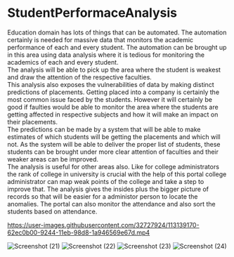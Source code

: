 # StudentPerformaceAnalysis
<p>Education domain has lots of things that can be automated. The automation certainly is needed for massive data that monitors the academic performance of each and every student. The automation can be brought up in this area using data analysis where it is tedious for monitoring the academics of each and every student.<br>
The analysis will be able to pick up the area where the student is weakest and draw the attention of the respective faculties.<br>
This analysis also exposes the vulnerabilities of data by making distinct predictions of placements. Getting placed into a company is certainly the most common issue faced by the students. However it will certainly be good if faulties would be able to monitor the area where the students are getting affected in respective subjects and how it will make an impact on their placements.<br>
The predictions can be made by a system that will be able to make estimates of which students will be getting the placements and which will not. As the system will be able to deliver the proper list of students, these students can be brought under more clear attention of faculties and their weaker areas can be improved.<br>
The analysis is useful for other areas also. Like for college administrators the rank of college in university is crucial with the help of this portal college administrator can map weak points of the college and take a step to improve that. The analysis gives the insides plus the bigger picture of records so that will be easier for a administor person to locate the anomalies. The portal can also monitor the attendance and also sort the students based on attendance.</p>


https://user-images.githubusercontent.com/32727924/113139170-62ec0b00-9244-11eb-98d8-1a946569e67d.mp4

![Screenshot (21)](https://user-images.githubusercontent.com/32727924/113140142-a2672700-9245-11eb-935f-232662f304e9.png)
![Screenshot (22)](https://user-images.githubusercontent.com/32727924/113140151-a4c98100-9245-11eb-9722-943e51c1eb9c.png)
![Screenshot (23)](https://user-images.githubusercontent.com/32727924/113140152-a5621780-9245-11eb-822c-42725907c6b2.png)
![Screenshot (24)](https://user-images.githubusercontent.com/32727924/113140155-a5faae00-9245-11eb-835d-7f2b25add4dd.png)
